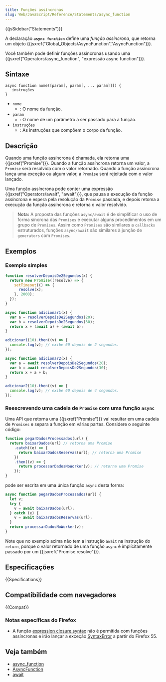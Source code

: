 ```yaml
---
title: Funções assíncronas
slug: Web/JavaScript/Reference/Statements/async_function
---
```


{{jsSidebar("Statements")}}

A declaração **`async function`** define uma _função assíncrona_, que retorna um objeto {{jsxref("Global_Objects/AsyncFunction","AsyncFunction")}}.

Você também pode definir funções assíncronas usando uma {{jsxref("Operators/async_function", "expressão async function")}}.

## Sintaxe

```
async function nome([param[, param[, ... param]]]) {
   instruções
}
```

- `nome`
  - : O nome da função.
- `param`
  - : O nome de um parâmetro a ser passado para a função.
- `instruções`
  - : As instruções que compõem o corpo da função.

## Descrição

Quando uma função assíncrona é chamada, ela retorna uma {{jsxref("Promise")}}. Quando a função assíncrona retorna um valor, a `Promise` será resolvida com o valor retornado. Quando a função assíncrona lança uma exceção ou algum valor, a `Promise` será rejeitada com o valor lançado.

Uma função assíncrona pode conter uma expressão {{jsxref("Operators/await", "await")}}, que pausa a execução da função assíncrona e espera pela resolução da `Promise` passada, e depois retoma a execução da função assíncrona e retorna o valor resolvido.

> **Nota:** A proposta das funções `async/await` é de simplificar o uso de forma síncrona das `Promises` e executar alguns procedimentos em um grupo de `Promises`. Assim como `Promises` são similares a `callbacks` estruturados, funções `async/await` são similares à junção de `generators` com `Promises`.

## Exemplos

### Exemplo simples

```js
function resolverDepoisDe2Segundos(x) {
  return new Promise((resolve) => {
    setTimeout(() => {
      resolve(x);
    }, 2000);
  });
}

async function adicionar1(x) {
  var a = resolverDepoisDe2Segundos(20);
  var b = resolverDepoisDe2Segundos(30);
  return x + (await a) + (await b);
}

adicionar1(10).then((v) => {
  console.log(v); // exibe 60 depois de 2 segundos.
});

async function adicionar2(x) {
  var a = await resolverDepoisDe2Segundos(20);
  var b = await resolverDepoisDe2Segundos(30);
  return x + a + b;
}

adicionar2(10).then((v) => {
  console.log(v); // exibe 60 depois de 4 segundos.
});
```

### Reescrevendo uma cadeia de `Promise` com uma função `async`

Uma API que retorna uma {{jsxref("Promise")}} vai resultar em uma cadeia de `Promises` e separa a função em várias partes. Considere o seguinte código:

```js
function pegarDadosProcessados(url) {
  return baixarDados(url) // retorna uma Promise
    .catch((e) => {
      return baixarDadosReservas(url); // retorna uma Promise
    })
    .then((v) => {
      return processarDadosNoWorker(v); // retorna uma Promise
    });
}
```

pode ser escrita em uma única função `async` desta forma:

```js
async function pegarDadosProcessados(url) {
  let v;
  try {
    v = await baixarDados(url);
  } catch (e) {
    v = await baixarDadosReservas(url);
  }
  return processarDadosNoWorker(v);
}
```

Note que no exemplo acima não tem a instrução `await` na instrução do `return`, porque o valor retornado de uma função `async` é implícitamente passado por um {{jsxref("Promise.resolve")}}.

## Especificações

{{Specifications}}

## Compatibilidade com navegadores

{{Compat}}

### Notas específicas do Firefox

- A função [expression closure syntax](/pt-BR/docs/Web/JavaScript/Reference/Operators/Expression_closures) não é permitida com funções assíncronas e irão lançar a exceção [SyntaxError](/pt-BR/docs/Web/JavaScript/Reference/Global_Objects/SyntaxError) a partir do Firefox 55.

## Veja também

- [async_function](/pt-BR/docs/Web/JavaScript/Reference/Operators/async_function)
- [AsyncFunction](/pt-BR/docs/Web/JavaScript/Reference/Global_Objects/AsyncFunction)
- [await](/pt-BR/docs/Web/JavaScript/Reference/Operators/await)
